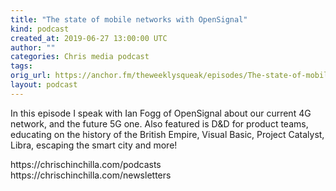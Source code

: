 ```yaml
---
title: "The state of mobile networks with OpenSignal"
kind: podcast
created_at: 2019-06-27 13:00:00 UTC
author: ""
categories: Chris media podcast
tags: 
orig_url: https://anchor.fm/theweeklysqueak/episodes/The-state-of-mobile-networks-with-OpenSignal-e4f6fn
layout: podcast
---
```

<p>In this episode I speak with Ian Fogg of OpenSignal about our current 4G network, and the future 5G one. Also featured is D&amp;D for product teams, educating on the history of the British Empire, Visual Basic, Project Catalyst, Libra, escaping the smart city and more!</p>
<p>https://chrischinchilla.com/podcasts<br>
https://chrischinchilla.com/newsletters</p>
